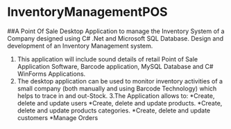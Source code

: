 # InventoryManagementPOS
##A Point Of Sale Desktop Application to manage the Inventory System of a Company designed using C# .Net and Microsoft SQL Database.
Design and development of an Inventory Management system. 
1. This application will include sound details of retail Point of Sale Application Software, Barcode 
application, MySQL Database and C# WinForms Applications. 
2. The desktop application can be used to monitor inventory activities of a small company (both 
manually and using Barcode Technology) which helps to trace in and out-Stock. 
3.The Application allows to: 
*Create, delete and update users 
*Create, delete and update products. 
*Create, delete and update products categories. 
*Create, delete and update customers 
*Manage Orders
